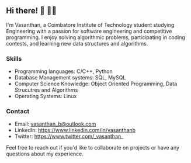 ## Hi there! 👋 🧑‍💻

I'm Vasanthan, a Coimbatore Institute of Technology student studying Engineering with a passion for software engineering and competitive programming. I enjoy solving algorithmic problems, participating in coding contests, and learning new data structures and algorithms.

### Skills

- Programming languages: C/C++, Python
- Database Management systems: SQL, MySQL
- Computer Science Knowledge: Object Oriented Programming, Data Strucutres and Algorithms
- Operating Systems: Linux

### Contact

- Email: vasanthan_b@outlook.com
- LinkedIn: https://www.linkedin.com/in/vasanthanb
- Twitter: https://www.twitter.com/_vasanthan_

Feel free to reach out if you'd like to collaborate on projects or have any questions about my experience.
